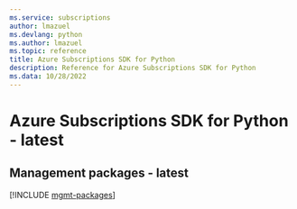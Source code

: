 ```yaml
---
ms.service: subscriptions
author: lmazuel
ms.devlang: python
ms.author: lmazuel
ms.topic: reference
title: Azure Subscriptions SDK for Python
description: Reference for Azure Subscriptions SDK for Python
ms.data: 10/28/2022
---
```

# Azure Subscriptions SDK for Python - latest

## Management packages - latest
[!INCLUDE [mgmt-packages](subscriptions-mgmt-index.md)]